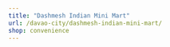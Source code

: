 ```yaml
---
title: "Dashmesh Indian Mini Mart"
url: /davao-city/dashmesh-indian-mini-mart/
shop: convenience
---
```


